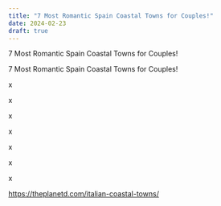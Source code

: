 ```yaml
---
title: "7 Most Romantic Spain Coastal Towns for Couples!"
date: 2024-02-23
draft: true
---
```


7 Most Romantic Spain Coastal Towns for Couples!

<!--more-->  
  
7 Most Romantic Spain Coastal Towns for Couples!

x

x

x

x

x

x

x  
  
https://theplanetd.com/italian-coastal-towns/
